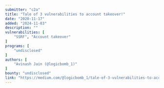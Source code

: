 ```yaml
---
submitter: "c2a"
title: "Tale of 3 vulnerabilities to account takeover!"
date: "2020-11-17"
added: "2024-11-03"
description: ""
vulnerabilities: [
    "SSRF", "Account takeover"
]
programs: [
    "undisclosed"
]
authors: [
    "Avinash Jain (@logicbomb_1)"
]
bounty: "undisclosed"
link: "https://medium.com/@logicbomb_1/tale-of-3-vulnerabilities-to-account-takeover-44ba631a0304"
---
```





